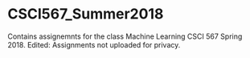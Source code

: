 # CSCI567_Summer2018
Contains assignemnts for the class Machine Learning CSCI 567 Spring 2018. 
Edited: 
Assignments not uploaded for privacy. 
